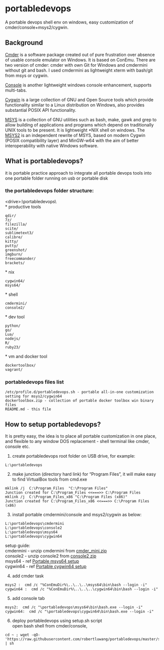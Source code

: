 # portabledevops

A portable devops shell env on windows, easy customization of cmder/console+msys2/cygwin.

## Background

[Cmder](https://github.com/cmderdev/cmder) is a software package created out of pure frustration over absence of usable console emulator on Windows. It is based on ConEmu. There are two version of cmder: cmder with own Git for Windows and cmdermini without git and bash. I used cmdermini as lightweight xterm with bash/git from msys or cygwin.

[Console](https://sourceforge.net/projects/console/) is another lightweight windows console enhancement, supports multi-tabs.

[Cygwin](https://cygwin.com/) is a large collection of GNU and Open Source tools which provide functionality similar to a Linux distribution on Windows, also provides substantial POSIX API functionality.

[MSYS](http://www.mingw.org/wiki/MSYS) is a collection of GNU utilities such as bash, make, gawk and grep to allow building of applications and programs which depend on traditionally UNIX tools to be present. It is lightweight *NIX shell on windows. The [MSYS2](https://sourceforge.net/projects/msys2/?source=navbar) is an independent rewrite of MSYS, based on modern Cygwin (POSIX compatibility layer) and MinGW-w64 with the aim of better interoperability with native Windows software.

## What is portabledevops?

it is portable practice approach to integrate all portable devops tools into one portable folder running on usb or portable disk  
### the portabledevops folder structure:    
&lt;drive&gt;:\portabledevops\  
\* productive tools      
```
qdir/   
7z/   
filezilla/   
scite/                 
sublimetext3/  
calibre/  
kitty/  
putty/  
greenshot/             
imgburn/  
freecommander/  
brackets/ 
```
\* nix 
```
cygwin64/ 
msys64/
```
\* shell 
```
cmdermini/             
console2/
```
\* dev tool
```    
python/               
go/                                              
Lua/                                   
nodejs/                
R/                     
ruby23/
```
\* vm and docker tool
```
dockertoolbox/        
vagrant/  
```

### portabledevops files list 
``` 
/etc/profile.d/portabledevops.sh - portable all-in-one customization setting for msys2/cygwin64  
dockertoolbox.zip - collection of portable docker toolbox win binary files 
README.md - this file   
```

## How to setup portabledevops?

It is pretty easy, the idea is to place all portable customization in one place, and flexible to any window DOS replacement - shell terminal like cmder, console etc. 
1) create portabledevops root folder on USB drive, for example: 
```
L:\portabledevops
```
2) make junction (directory hard link) for “Program Files”, it will make easy to find VirtualBox tools 
from cmd.exe 
```
mklink /j  C:\Program_Files  "C:\Program Files"
Junction created for C:\Program_Files <<===>> C:\Program Files
mklink /j  C:\Program_Files_x86 "C:\Program Files (x86)"
Junction created for C:\Program_Files_x86 <<===>> C:\Program Files (x86)
```
3) install portable cmdermini/console and msys2/cygwin as below: 
```
L:\portabledevops\cmdermini    
L:\portabledevops\console2    
L:\portabledevops\msys64     
L:\portabledevops\cygwin64   
```
setup guide:  
cmdermini - unzip cmdermini from [cmder_mini.zip](https://github.com/cmderdev/cmder/releases)  
console2 - unzip console2 from [console2 zip](https://sourceforge.net/projects/console/)  
msys64 - ref [Portable msys64 setup](http://dreamcloud.artark.ca/portable-msys64-setup/)  
cygwin64 - ref [Portable cygwin64 setup](http://dreamcloud.artark.ca/portable-cygwin64-setup/)  

4) add cmder task   
```
msys2 :  cmd /c "%ConEmuDir%\..\..\..\msys64\bin\bash --login -i"
cygwin64 :  cmd /c "%ConEmuDir%\..\..\..\cygwin64\bin\bash --login -i"
``` 
5) add console tab  
```
msys2:  cmd /c "\portabledevops\msys64\bin\bash.exe --login -i"
cygwin64:  cmd /c "\portabledevops\cygwin64\bin\bash.exe --login -i"  
``` 
6) deploy portabledevops using setup.sh script    
open bash shell from cmder/console, 
```
cd ~ ; wget -qO- 'https://raw.githubusercontent.com/robertluwang/portabledevops/master/setup.sh' | sh
```

